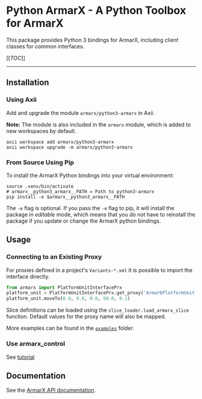 # Python ArmarX - A Python Toolbox for ArmarX

This package provides Python 3 bindings for ArmarX,
including client classes for common interfaces.

[[_TOC_]]

---

## Installation

### Using Axii

Add and upgrade the module `armarx/python3-armarx` in Axii.

**Note:** The module is also included in the `armarx` module,
which is added to new workspaces by default.

```shell
axii workspace add armarx/python3-armarx
axii workspace upgrade -m armarx/python3-armarx
```


### From Source Using Pip

To install the ArmarX Python bindings into your virtual environment:

```shell
source .venv/bin/activate
# armarx__python3_armarx__PATH = Path to python3-armarx
pip install -e $armarx__python3_armarx__PATH
```

The `-e` flag is optional. 
If you pass the `-e` flag to pip, it will install the package in _editable_ mode,
which means that you do not have to reinstall the package if you update or change
the ArmarX python bindings.


## Usage

### Connecting to an Existing Proxy

For proxies defined in a project's `Variants-*.xml` it is possible to import
the interface directly. 

```python
from armarx import PlatformUnitInterfacePrx
platform_unit = PlatformUnitInterfacePrx.get_proxy('Armar6PlatformUnit')
platform_unit.moveTo(0.0, 0.0, 0.0, 50.0, 0.1)
```

Slice definitions can be loaded using the `slice_loader.load_armarx_slice`
function. Default values for the proxy name will also be mapped.

More examples can be found in the [`examples`](examples) folder.


### Use armarx_control

See [tutorial](docs/_tutorial_armarx_control.md)


## Documentation

See the [ArmarX API documentation](https://armarx.humanoids.kit.edu/python).
